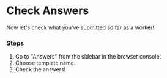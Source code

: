 # Check Answers

Now let's check what you've submitted so far as a worker!

### Steps

1. Go to "Answers" from the sidebar in the browser console.
2. Choose template name.
3. Check the answers!
